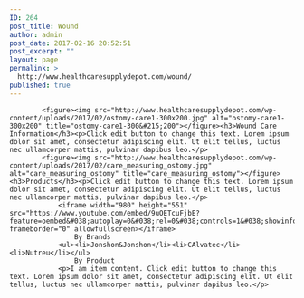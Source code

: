 ```yaml
---
ID: 264
post_title: Wound
author: admin
post_date: 2017-02-16 20:52:51
post_excerpt: ""
layout: page
permalink: >
  http://www.healthcaresupplydepot.com/wound/
published: true
---
```


			<figure><img src="http://www.healthcaresupplydepot.com/wp-content/uploads/2017/02/ostomy-care1-300x200.jpg" alt="ostomy-care1-300x200" title="ostomy-care1-300&#215;200"></figure><h3>Wound Care Information</h3><p>Click edit button to change this text. Lorem ipsum dolor sit amet, consectetur adipiscing elit. Ut elit tellus, luctus nec ullamcorper mattis, pulvinar dapibus leo.</p>		
			<figure><img src="http://www.healthcaresupplydepot.com/wp-content/uploads/2017/02/care_measuring_ostomy.jpg" alt="care_measuring_ostomy" title="care_measuring_ostomy"></figure><h3>Products</h3><p>Click edit button to change this text. Lorem ipsum dolor sit amet, consectetur adipiscing elit. Ut elit tellus, luctus nec ullamcorper mattis, pulvinar dapibus leo.</p>		
				<iframe width="980" height="551" src="https://www.youtube.com/embed/9uOETcuFjbE?feature=oembed&#038;autoplay=0&#038;rel=0&#038;controls=1&#038;showinfo=1&#038;wmode=opaque" frameborder="0" allowfullscreen></iframe>			
					By Brands				
				<ul><li>Jonshon&Jonshon</li><li>CAlvatec</li><li>Nutreu</li></ul>
					By Product				
				<p>I am item content. Click edit button to change this text. Lorem ipsum dolor sit amet, consectetur adipiscing elit. Ut elit tellus, luctus nec ullamcorper mattis, pulvinar dapibus leo.</p>